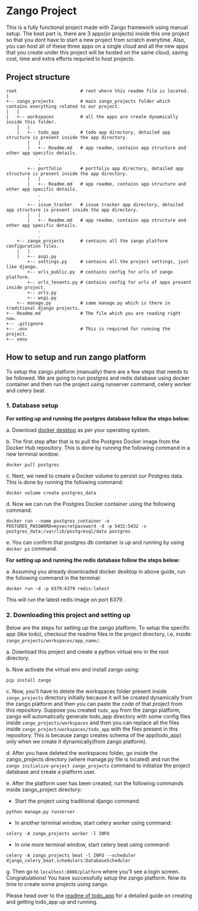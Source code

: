 # Zango Project

This is a fully functional project made with Zango framework using manual setup. The best part is, there are 3 apps(or projects) inside this one project so that you dont have to start a new project from scratch everytime. Also, you can host all of these three apps on a single cloud and all the new apps that you create under this project will be hosted on the same cloud, saving cost, time and extra efforts requried to host projects.

## Project structure
```
root                        # root where this readme file is located.
|
+-- zango_projects          # main zango_projects folder which contains everything related to our project.
|   |               
|   +-- workspaces          # all the apps are create dynamically inside this folder.
    |   |
    |   +-- todo_app        # todo app directory, detailed app structure is present inside the app directory.
        |   |
        |   +-- Readme.md   # app readme, contains app structure and other app specific details.
            .
            .
        +-- portfolio       # portfolio app directory, detailed app structure is present inside the app directory.
        |   |
        |   +-- Readme.md   # app readme, contains app structure and other app specific details.
            .
            .
        +-- issue_tracker   # issue tracker app directory, detailed app structure is present inside the app directory.
        |   |
        |   +-- Readme.md   # app readme, contains app structure and other app specific details.
            .
            .
    +-- zango_projects      # contains all the zango platform configuration files.
    |   |
    |   +-- asgi.py
        +-- settings.py     # contains all the project settings, just like django.
        +-- urls_public.py  # contains config for urls of zango platform.
        +-- urls_tenants.py # contains config for urls of apps present inside project.
        +-- urls.py
        +-- wsgi.py
    +-- manage.py           # same manage.py which is there in traditional django projects.
+-- Readme.md               # The file which you are reading right now.
+-- .gitignore
+-- .env                    # This is required for running the project.
+-- venv
```

## How to setup and run zango platform
To setup the zango platform (manually) there are a few steps that needs to be followed. We are going to run postgres and redis database using docker container and then run the project using runserver command, celery worker and celery beat.

### 1. Database setup

**For setting up and running the postgres database follow the steps below:**

a. Download [docker desktop](https://www.docker.com/products/docker-desktop/) as per your operating system.

b. The first step after that is to pull the Postgres Docker image from the Docker Hub repository. This is done by running the following command in a new terminal window:
```
docker pull postgres
```
  
c. Next, we need to create a Docker volume to persist our Postgres data. This is done by running the following command:
```
docker volume create postgres_data
```
    
d. Now we can run the Postgres Docker container using the following command:
```
docker run --name postgres_container -e POSTGRES_PASSWORD=mysecretpassword -d -p 5432:5432 -v postgres_data:/var/lib/postgresql/data postgres
```
    
e. You can confirm that postgres db container is up and running by using `docker ps` command.

**For setting up and running the redis database follow the steps below:**

a. Assuming you already downloaded docker desktop in above guide, run the following command in the terminal:
```
docker run -d -p 6379:6379 redis:latest
```

This will run the latest redis image on port 6379 .


### 2. Downloading this project and setting up

Below are the steps for setting up the zango platform. To setup the specific app (like todo), checkout the readme files in the project directory, i.e, inside: `zango_projects/workspaces/app_name/`.

a. Download this project and create a python virtual env in the root directory.

b. Now activate the virtual env and install zango using:
```
pip install zango
```

c. Now, you'll have to delete the workspaces folder present inside `zango_projects` directory initially because it will be created dynamically from the zango platform and then you can paste the code of that project from this repository. Suppose you created `todo_app` from the zango platform, zango will automatically generate todo_app directory with some config files inside `zango_projects/workspaces` and then you can replace all the files inside `zango_project/workspaces/todo_app` with the files present in this repository. This is because zango creates schema of the app(todo_app) only when we create it dynamically(from zango platform).

d. After you have deleted the workspaces folder, go inside the zango_projects directory (where manage.py file is located) and run the `zango initialize-project zango_projects` command to initialize the project database and create a platform user.

e. After the platform user has been created, run the following commands inside zango_project directory:

- Start the project using traditional django command:
```
python manage.py runserver
```
- In another terminal window, start celery worker using command:
```
celery -A zango_projects worker -l INFO
```
- In one more terminal window, start celery beat using command:
```
celery -A zango_projects beat -l INFO --scheduler django_celery_beat.schedulers:DatabaseScheduler
```

g. Then go to `localhost:8000/platform` where you'll see a login screen. Congratulations! You have successfully setup the zango platform. Now its time to create some projects using zango.

Please head over to the [readme of todo_app](https://github.com/Healthlane-Technologies/zango-projects/tree/main/zango_projects/workspaces/todo_app/Readme.md) for a detailed guide on creating and getting todo_app up and running.